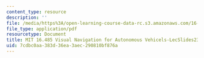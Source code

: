 ```yaml
---
content_type: resource
description: ''
file: /media/https%3A/open-learning-course-data-rc.s3.amazonaws.com/16-485-visual-navigation-for-autonomous-vehicles-vnav-fall-2020/7cdbc0aa383d36ea3aec290810bf876a_MIT16_485F20_lec23.pdf
file_type: application/pdf
resourcetype: Document
title: MIT 16.485 Visual Navigation for Autonomous Vehicels-LecSlides23
uid: 7cdbc0aa-383d-36ea-3aec-290810bf876a
---
```

